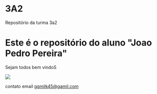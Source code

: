 # 3A2

Repositório da turma 3a2

# Este é o repositório do aluno "Joao Pedro Pereira"

Sejam todos bem vindoS

![](https://media.tenor.com/rkivecity-gif-21879581)

contato email ggmilk45@gamil.com



  




